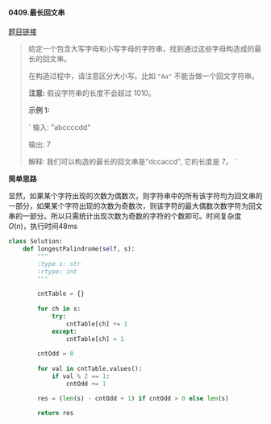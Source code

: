 #### 0409.最长回文串

[题目链接](https://leetcode-cn.com/problems/longest-palindrome/)

> 给定一个包含大写字母和小写字母的字符串，找到通过这些字母构造成的最长的回文串。
>
> 在构造过程中，请注意区分大小写。比如 `"Aa"` 不能当做一个回文字符串。
>
> **注意:**
> 假设字符串的长度不会超过 1010。
>
> **示例 1:**
>
> `
> 输入:
> "abccccdd"
> 
> 输出:
> 7
> 
> 解释:
> 我们可以构造的最长的回文串是"dccaccd", 它的长度是 7。
> `

**简单思路**

显然，如果某个字符出现的次数为偶数次，则字符串中的所有该字符均为回文串的一部分，如果某个字符出现的次数为奇数次，则该字符的最大偶数次数字符为回文串的一部分。所以只需统计出现次数为奇数的字符的个数即可。时间复杂度$O(n)$，执行时间48ms

```python
class Solution:
    def longestPalindrome(self, s):
        """
        :type s: str
        :rtype: int
        """
        
        cntTable = {}
        
        for ch in s:
            try:
                cntTable[ch] += 1
            except:
                cntTable[ch] = 1
        
        cntOdd = 0
        
        for val in cntTable.values():
            if val % 2 == 1:
                cntOdd += 1

        res = (len(s) - cntOdd + 1) if cntOdd > 0 else len(s)
        
        return res
```
